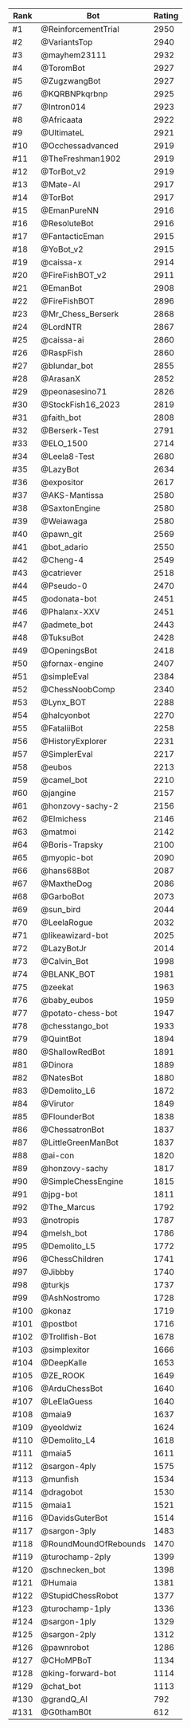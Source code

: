 Rank|Bot|Rating
---|---|---
#1|@ReinforcementTrial|2950
#2|@VariantsTop|2940
#3|@mayhem23111|2932
#4|@ToromBot|2927
#5|@ZugzwangBot|2927
#6|@KQRBNPkqrbnp|2925
#7|@Intron014|2923
#8|@Africaata|2922
#9|@UltimateL|2921
#10|@Occhessadvanced|2919
#11|@TheFreshman1902|2919
#12|@TorBot_v2|2919
#13|@Mate-AI|2917
#14|@TorBot|2917
#15|@EmanPureNN|2916
#16|@ResoluteBot|2916
#17|@FantacticEman|2915
#18|@YoBot_v2|2915
#19|@caissa-x|2914
#20|@FireFishBOT_v2|2911
#21|@EmanBot|2908
#22|@FireFishBOT|2896
#23|@Mr_Chess_Berserk|2868
#24|@LordNTR|2867
#25|@caissa-ai|2860
#26|@RaspFish|2860
#27|@blundar_bot|2855
#28|@ArasanX|2852
#29|@peonasesino71|2826
#30|@StockFish16_2023|2819
#31|@faith_bot|2808
#32|@Berserk-Test|2791
#33|@ELO_1500|2714
#34|@Leela8-Test|2680
#35|@LazyBot|2634
#36|@expositor|2617
#37|@AKS-Mantissa|2580
#38|@SaxtonEngine|2580
#39|@Weiawaga|2580
#40|@pawn_git|2569
#41|@bot_adario|2550
#42|@Cheng-4|2549
#43|@catriever|2518
#44|@Pseudo-0|2470
#45|@odonata-bot|2451
#46|@Phalanx-XXV|2451
#47|@admete_bot|2443
#48|@TuksuBot|2428
#49|@OpeningsBot|2418
#50|@fornax-engine|2407
#51|@simpleEval|2384
#52|@ChessNoobComp|2340
#53|@Lynx_BOT|2288
#54|@halcyonbot|2270
#55|@FataliiBot|2258
#56|@HistoryExplorer|2231
#57|@SimplerEval|2217
#58|@eubos|2213
#59|@camel_bot|2210
#60|@jangine|2157
#61|@honzovy-sachy-2|2156
#62|@Elmichess|2146
#63|@matmoi|2142
#64|@Boris-Trapsky|2100
#65|@myopic-bot|2090
#66|@hans68Bot|2087
#67|@MaxtheDog|2086
#68|@GarboBot|2073
#69|@sun_bird|2044
#70|@LeelaRogue|2032
#71|@likeawizard-bot|2025
#72|@LazyBotJr|2014
#73|@Calvin_Bot|1998
#74|@BLANK_BOT|1981
#75|@zeekat|1963
#76|@baby_eubos|1959
#77|@potato-chess-bot|1947
#78|@chesstango_bot|1933
#79|@QuintBot|1894
#80|@ShallowRedBot|1891
#81|@Dinora|1889
#82|@NatesBot|1880
#83|@Demolito_L6|1872
#84|@Virutor|1849
#85|@FlounderBot|1838
#86|@ChessatronBot|1837
#87|@LittleGreenManBot|1837
#88|@ai-con|1820
#89|@honzovy-sachy|1817
#90|@SimpleChessEngine|1815
#91|@jpg-bot|1811
#92|@The_Marcus|1792
#93|@notropis|1787
#94|@melsh_bot|1786
#95|@Demolito_L5|1772
#96|@ChessChildren|1741
#97|@Jibbby|1740
#98|@turkjs|1737
#99|@AshNostromo|1728
#100|@konaz|1719
#101|@postbot|1716
#102|@Trollfish-Bot|1678
#103|@simplexitor|1666
#104|@DeepKalle|1653
#105|@ZE_ROOK|1649
#106|@ArduChessBot|1640
#107|@LeElaGuess|1640
#108|@maia9|1637
#109|@yeoldwiz|1624
#110|@Demolito_L4|1618
#111|@maia5|1611
#112|@sargon-4ply|1575
#113|@munfish|1534
#114|@dragobot|1530
#115|@maia1|1521
#116|@DavidsGuterBot|1514
#117|@sargon-3ply|1483
#118|@RoundMoundOfRebounds|1470
#119|@turochamp-2ply|1399
#120|@schnecken_bot|1398
#121|@Humaia|1381
#122|@StupidChessRobot|1377
#123|@turochamp-1ply|1336
#124|@sargon-1ply|1329
#125|@sargon-2ply|1312
#126|@pawnrobot|1286
#127|@CHoMPBoT|1134
#128|@king-forward-bot|1114
#129|@chat_bot|1113
#130|@grandQ_AI|792
#131|@G0thamB0t|612
